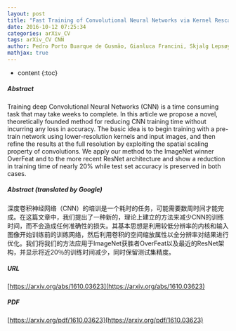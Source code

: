 ```yaml
---
layout: post
title: "Fast Training of Convolutional Neural Networks via Kernel Rescaling"
date: 2016-10-12 07:25:34
categories: arXiv_CV
tags: arXiv_CV CNN
author: Pedro Porto Buarque de Gusmão, Gianluca Francini, Skjalg Lepsøy, Enrico Magli
mathjax: true
---
```


* content
{:toc}

##### Abstract
Training deep Convolutional Neural Networks (CNN) is a time consuming task that may take weeks to complete. In this article we propose a novel, theoretically founded method for reducing CNN training time without incurring any loss in accuracy. The basic idea is to begin training with a pre-train network using lower-resolution kernels and input images, and then refine the results at the full resolution by exploiting the spatial scaling property of convolutions. We apply our method to the ImageNet winner OverFeat and to the more recent ResNet architecture and show a reduction in training time of nearly 20% while test set accuracy is preserved in both cases.

##### Abstract (translated by Google)
深度卷积神经网络（CNN）的培训是一个耗时的任务，可能需要数周时间才能完成。在这篇文章中，我们提出了一种新的，理论上建立的方法来减少CNN的训练时间，而不会造成任何准确性的损失。其基本思想是利用较低分辨率的内核和输入图像开始训练前的训练网络，然后利用卷积的空间缩放属性以全分辨率对结果进行优化。我们将我们的方法应用于ImageNet获胜者OverFeat以及最近的ResNet架构，并显示将近20％的训练时间减少，同时保留测试集精度。

##### URL
[https://arxiv.org/abs/1610.03623](https://arxiv.org/abs/1610.03623)

##### PDF
[https://arxiv.org/pdf/1610.03623](https://arxiv.org/pdf/1610.03623)

